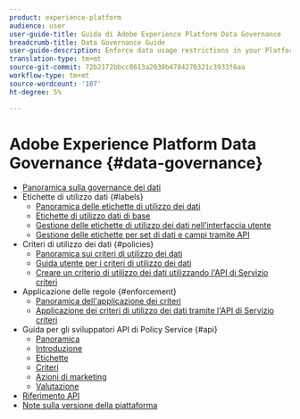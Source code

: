 ```yaml
---
product: experience-platform
audience: user
user-guide-title: Guida di Adobe Experience Platform Data Governance
breadcrumb-title: Data Governance Guide
user-guide-description: Enforce data usage restrictions in your Platform operations through the use of labels, marketing actions, and policies.
translation-type: tm+mt
source-git-commit: 72b2172bbcc8613a2030b4784270321c3933f6aa
workflow-type: tm+mt
source-wordcount: '107'
ht-degree: 5%

---
```



# Adobe Experience Platform Data Governance {#data-governance}

* [Panoramica sulla governance dei dati](home.md)
* Etichette di utilizzo dati {#labels}
   * [Panoramica delle etichette di utilizzo dei dati](labels/overview.md)
   * [Etichette di utilizzo dati di base](labels/reference.md)
   * [Gestione delle etichette di utilizzo dei dati nell’interfaccia utente](labels/user-guide.md)
   * [Gestione delle etichette per set di dati e campi tramite API](labels/dataset-api.md)
* Criteri di utilizzo dei dati {#policies}
   * [Panoramica sui criteri di utilizzo dei dati](policies/overview.md)
   * [Guida utente per i criteri di utilizzo dei dati](policies/user-guide.md)
   * [Creare un criterio di utilizzo dei dati utilizzando l&#39;API di Servizio criteri](policies/create.md)
* Applicazione delle regole {#enforcement}
   * [Panoramica dell&#39;applicazione dei criteri](enforcement/overview.md)
   * [Applicazione dei criteri di utilizzo dei dati tramite l&#39;API di Servizio criteri](enforcement/api-enforcement.md)
* Guida per gli sviluppatori API di Policy Service {#api}
   * [Panoramica](api/overview.md)
   * [Introduzione](api/getting-started.md)
   * [Etichette](api/labels.md)
   * [Criteri](api/policies.md)
   * [Azioni di marketing](api/marketing-actions.md)
   * [Valutazione](api/evaluation.md)
* [Riferimento API](https://www.adobe.io/apis/experienceplatform/home/api-reference.html#!acpdr/swagger-specs/dule-policy-service.yaml)
* [Note sulla versione della piattaforma](https://www.adobe.com/go/platform-release-notes-en)
